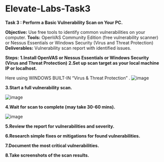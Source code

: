 # Elevate-Labs-Task3

**Task 3 : Perform a Basic Vulnerability Scan on Your PC.**

**Objective:** Use free tools to identify common vulnerabilities on your computer.
**Tools:** OpenVAS Community Edition (free vulnerability scanner) or Nessus Essentials or Windows Security (Virus and Threat Protection)
**Deliverables:** Vulnerability scan report with identified issues.

**Steps:**
**1.Install OpenVAS or Nessus Essentials or Windows Security (Virus and Threat Protection)**
**2.Set up scan target as your local machine IP or localhost.**

Here using WINDOWS BUILT-IN “Virus & Threat Protection” .
![image](https://github.com/user-attachments/assets/28738018-f356-4d98-8b9e-ec57879e3308)

**3.Start a full vulnerability scan.**

![image](https://github.com/user-attachments/assets/16f7d0d9-7abb-4c8d-9ffd-c1d318c7a5af)

**4.Wait for scan to complete (may take 30-60 mins).**

![image](https://github.com/user-attachments/assets/ec30b13f-960e-4562-bc0f-4f609b5d21bd)

**5.Review the report for vulnerabilities and severity.**

**6.Research simple fixes or mitigations for found vulnerabilities.**

**7.Document the most critical vulnerabilities.**

**8.Take screenshots of the scan results.**
